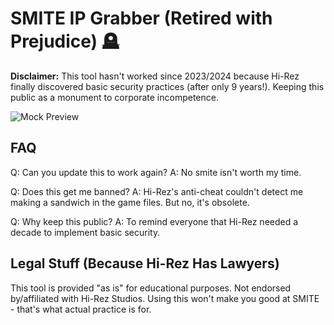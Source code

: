 # SMITE IP Grabber (Retired with Prejudice) 🪦

**Disclaimer:** This tool hasn't worked since 2023/2024 because Hi-Rez finally discovered basic security practices (after only 9 years!). Keeping this public as a monument to corporate incompetence.

![Mock Preview](https://media.makeameme.org/created/security-team-players.jpg)

## FAQ
Q: Can you update this to work again?
A: No smite isn't worth my time.

Q: Does this get me banned?
A: Hi-Rez's anti-cheat couldn't detect me making a sandwich in the game files. But no, it's obsolete.

Q: Why keep this public?
A: To remind everyone that Hi-Rez needed a decade to implement basic security.

## Legal Stuff (Because Hi-Rez Has Lawyers)
This tool is provided "as is" for educational purposes. Not endorsed by/affiliated with Hi-Rez Studios. Using this won't make you good at SMITE - that's what actual practice is for.
